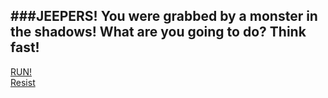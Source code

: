 ###JEEPERS! You were grabbed by a monster in the shadows! What are you going to do? Think fast!
---

[RUN!](run.md)  
[Resist](resist.md)